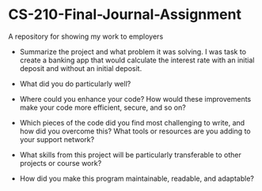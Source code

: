 # CS-210-Final-Journal-Assignment
A repository for showing my work to employers

* Summarize the project and what problem it was solving.
I was task to create a banking app that would calculate the interest rate with an initial deposit and without an initial deposit.

* What did you do particularly well?

* Where could you enhance your code? How would these improvements make your code more efficient, secure, and so on?

* Which pieces of the code did you find most challenging to write, and how did you overcome this? What tools or resources are you adding to your support network?

* What skills from this project will be particularly transferable to other projects or course work?

* How did you make this program maintainable, readable, and adaptable?
